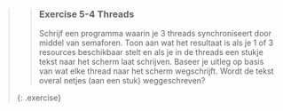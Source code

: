 >> ### Exercise 5-4 Threads
>>
>> Schrijf een programma waarin je 3 threads synchroniseert door middel van semaforen.
>> Toon aan wat het resultaat is als je 1 of 3 resources beschikbaar stelt en als je in de threads een stukje tekst naar het scherm laat schrijven.
>> Baseer je uitleg op basis van wat elke thread naar het scherm wegschrijft.
>> Wordt de tekst overal netjes (aan een stuk) weggeschreven?
>>
>{: .exercise}
